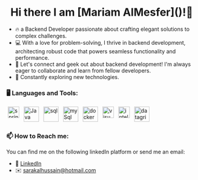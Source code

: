 <h1 align="center"> Hi there I am [Mariam AlMesfer]()!👋 </h1>

<p>
  
  - 🔥 a Backend Developer passionate about crafting elegant solutions to complex challenges.
  - 💻 With a love for problem-solving, I thrive in backend development, architecting robust code that powers seamless functionality and performance.
  - 💬 Let's connect and geek out about backend development! I'm always eager to collaborate and learn from fellow developers.
  - 🚀 Constantly exploring new technologies.


</p>

### 🖥  Languages and Tools:
<p align="left">
<img src="https://user-images.githubusercontent.com/67427643/124337403-1d284100-dbab-11eb-9e9e-5f33876256d7.png" alt="spring boot" height="30" style="vertical-align:top; margin:4px">
<img src="https://user-images.githubusercontent.com/70335592/113714485-1ba4c500-96f1-11eb-8ef7-166ae8e265ac.jpg" alt="Java" height="40" style="vertical-align:top; margin:4px">  
<img src="https://user-images.githubusercontent.com/67427643/124337513-9fb10080-dbab-11eb-9a16-cce6a0d3489e.jpg" alt="sql" height="40" style="vertical-align:top; margin:4px">
<img src="https://user-images.githubusercontent.com/70335592/113714631-45f68280-96f1-11eb-973d-0c1476c74354.jpg" alt="mySql" height="40" style="vertical-align:top; margin:4px">
<img src="https://developers.redhat.com/sites/default/files/styles/article_feature/public/blog/2014/05/homepage-docker-logo.png?itok=zx0e-vcP" alt="docker" height="40" style="vertical-align:top; margin:4px">  
<img src="https://user-images.githubusercontent.com/70335592/113718966-d8008a00-96f5-11eb-91ee-5f9fbd69b2dd.jpg" alt="visual studio" height="30" style="vertical-align:top; margin:4px">
<img src="https://user-images.githubusercontent.com/67427643/124337031-362ff280-dba9-11eb-80e2-2a3c055f6f14.jpeg" alt="intelliJ" height="30" style="vertical-align:top; margin:4px">
<img src="https://user-images.githubusercontent.com/67427643/124337232-3d0b3500-dbaa-11eb-9c79-ba9df8676dda.png" alt="datagrip" height="40" style="vertical-align:top; margin:4px">
</P>


### 📫 How to Reach me:
You can find me on the following linkedIn platform or send me an email:
* 👔 [LinkedIn](https://www.linkedin.com/in/mariam-m-almesfer-418994185/)
* ✉️ [sarakalhussain@hotmail.com](mailto:Almesfermariam@outlook.com)

